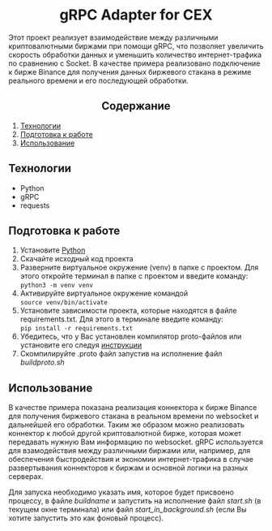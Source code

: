 <h1 align=center>gRPC Adapter for CEX</h1>

Этот проект реализует взаимодействие между различными криптовалютными биржами при помощи gRPC, что позволяет увеличить скорость обработки данных и уменьшить количество интернет-трафика по сравнению с Socket.
В качестве примера реализовано подключение к бирже Binance для получения данных биржевого стакана в режиме реального времени и его последующей обработки.

<h2 align=center>Содержание</h2>

1. [Технологии](#Технологии)
2. [Подготовка к работе](#Подготовка-к-работе)
3. [Использование](#Использование)

## Технологии
- Python
- gRPC
- requests

## Подготовка к работе
1. Установите [Python](https://www.python.org/downloads/)
2. Скачайте исходный код проекта
3. Разверните виртуальное окружение (venv) в папке с проектом. Для этого откройте терминал в папке с проектом и введите команду:  
   `python3 -m venv venv`
4. Активируйте виртуальное окружение командой  
   `source venv/bin/activate`
5. Установите зависимости проекта, которые находятся в файле requirements.txt. Для этого в терминале введите команду:  
   `pip install -r requirements.txt`
6. Убедитесь, что у Вас установлен компилятор proto-файлов или установите его следуя [инструкции](https://grpc.io/docs/protoc-installation/)
7. Скомпилируйте .proto файл запустив на исполнение файл *buildproto.sh*

## Использование
В качестве примера показана реализация коннектора к бирже Binance для получения биржевого стакана в реальном времени по websocket и дальнейшей его обработки. Таким же образом можно реализовать коннектор к любой другой криптовалютной бирже, которая может передавать нужную Вам информацию по websocket.
gRPC используется для взамодействия между различными биржами или, например, для обеспечения быстродействия и экономии интернет-трафика в случае развертывания коннекторов к биржам и основной логики на разных серверах.


Для запуска необходимо указать имя, которое будет присвоено процессу, в файле *buildname* и запустить на исполнение файл *start.sh* (в текущем окне терминала) или файл *start_in_background.sh* (если Вы хотите запустить это как фоновый процесс).
